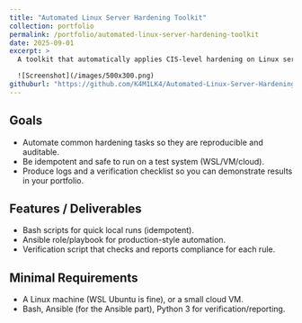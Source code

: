 ```yaml
---
title: "Automated Linux Server Hardening Toolkit"
collection: portfolio
permalink: /portfolio/automated-linux-server-hardening-toolkit
date: 2025-09-01
excerpt: >
  A toolkit that automatically applies CIS-level hardening on Linux servers.

  ![Screenshot](/images/500x300.png)
githuburl: "https://github.com/K4M1LK4/Automated-Linux-Server-Hardening-Toolkit"
---
```


## Goals

- Automate common hardening tasks so they are reproducible and auditable.
- Be idempotent and safe to run on a test system (WSL/VM/cloud).
- Produce logs and a verification checklist so you can demonstrate results in your portfolio.

## Features / Deliverables

- Bash scripts for quick local runs (idempotent).
- Ansible role/playbook for production-style automation.
- Verification script that checks and reports compliance for each rule.

## Minimal Requirements

- A Linux machine (WSL Ubuntu is fine), or a small cloud VM.
- Bash, Ansible (for the Ansible part), Python 3 for verification/reporting.

